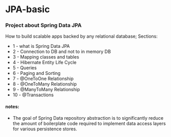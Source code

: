 # JPA-basic

### Project about Spring Data JPA

How to build scalable apps backed by any relational database;
Sections:

* 1 - what is Spring Data JPA
* 2 - Connection to DB and not to in memory DB
* 3 - Mapping classes and tables
* 4 - Hibernate Entity Life Cycle
* 5 - Queries
* 6 - Paging and Sorting
* 7 - @OneToOne Relationship
* 8 - @OneToMany Relationship
* 9 - @ManyToMany Relationship
* 10 - @Transactions


#### notes:
* The goal of Spring Data repository abstraction is to significantly reduce the amount of boilerplate code required 
to implement data access layers for various persistence stores.


